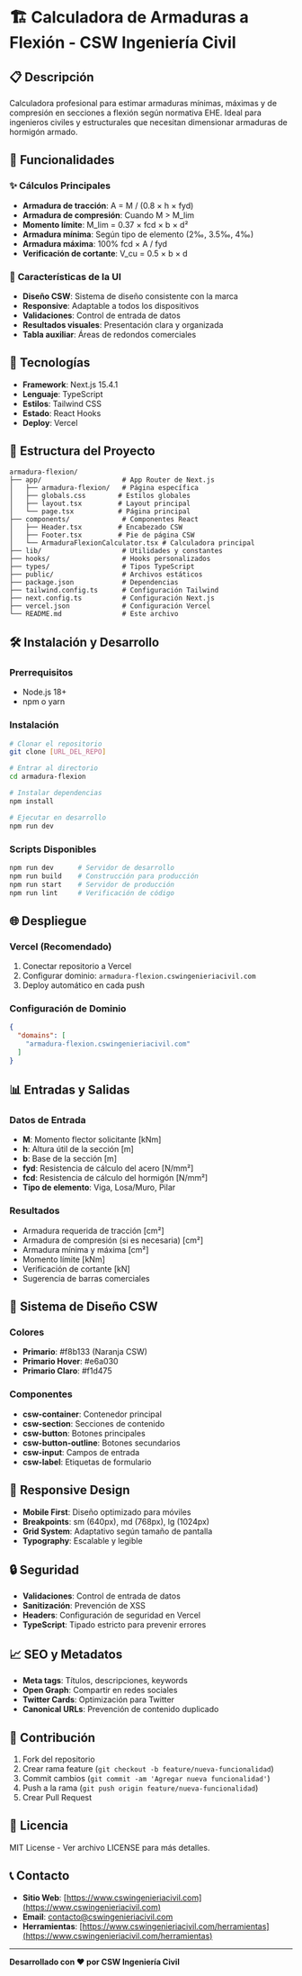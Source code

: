 # 🏗️ Calculadora de Armaduras a Flexión - CSW Ingeniería Civil

## 📋 Descripción

Calculadora profesional para estimar armaduras mínimas, máximas y de compresión en secciones a flexión según normativa EHE. Ideal para ingenieros civiles y estructurales que necesitan dimensionar armaduras de hormigón armado.

## 🎯 Funcionalidades

### ✨ **Cálculos Principales**
- **Armadura de tracción**: A = M / (0.8 × h × fyd)
- **Armadura de compresión**: Cuando M > M_lim
- **Momento límite**: M_lim = 0.37 × fcd × b × d²
- **Armadura mínima**: Según tipo de elemento (2‰, 3.5‰, 4‰)
- **Armadura máxima**: 100% fcd × A / fyd
- **Verificación de cortante**: V_cu = 0.5 × b × d

### 🎨 **Características de la UI**
- **Diseño CSW**: Sistema de diseño consistente con la marca
- **Responsive**: Adaptable a todos los dispositivos
- **Validaciones**: Control de entrada de datos
- **Resultados visuales**: Presentación clara y organizada
- **Tabla auxiliar**: Áreas de redondos comerciales

## 🚀 Tecnologías

- **Framework**: Next.js 15.4.1
- **Lenguaje**: TypeScript
- **Estilos**: Tailwind CSS
- **Estado**: React Hooks
- **Deploy**: Vercel

## 📁 Estructura del Proyecto

```
armadura-flexion/
├── app/                    # App Router de Next.js
│   ├── armadura-flexion/   # Página específica
│   ├── globals.css        # Estilos globales
│   ├── layout.tsx         # Layout principal
│   └── page.tsx           # Página principal
├── components/             # Componentes React
│   ├── Header.tsx         # Encabezado CSW
│   ├── Footer.tsx         # Pie de página CSW
│   └── ArmaduraFlexionCalculator.tsx # Calculadora principal
├── lib/                    # Utilidades y constantes
├── hooks/                  # Hooks personalizados
├── types/                  # Tipos TypeScript
├── public/                 # Archivos estáticos
├── package.json            # Dependencias
├── tailwind.config.ts      # Configuración Tailwind
├── next.config.ts          # Configuración Next.js
├── vercel.json             # Configuración Vercel
└── README.md               # Este archivo
```

## 🛠️ Instalación y Desarrollo

### **Prerrequisitos**
- Node.js 18+ 
- npm o yarn

### **Instalación**
```bash
# Clonar el repositorio
git clone [URL_DEL_REPO]

# Entrar al directorio
cd armadura-flexion

# Instalar dependencias
npm install

# Ejecutar en desarrollo
npm run dev
```

### **Scripts Disponibles**
```bash
npm run dev      # Servidor de desarrollo
npm run build    # Construcción para producción
npm run start    # Servidor de producción
npm run lint     # Verificación de código
```

## 🌐 Despliegue

### **Vercel (Recomendado)**
1. Conectar repositorio a Vercel
2. Configurar dominio: `armadura-flexion.cswingenieriacivil.com`
3. Deploy automático en cada push

### **Configuración de Dominio**
```json
{
  "domains": [
    "armadura-flexion.cswingenieriacivil.com"
  ]
}
```

## 📊 Entradas y Salidas

### **Datos de Entrada**
- **M**: Momento flector solicitante [kNm]
- **h**: Altura útil de la sección [m]
- **b**: Base de la sección [m]
- **fyd**: Resistencia de cálculo del acero [N/mm²]
- **fcd**: Resistencia de cálculo del hormigón [N/mm²]
- **Tipo de elemento**: Viga, Losa/Muro, Pilar

### **Resultados**
- Armadura requerida de tracción [cm²]
- Armadura de compresión (si es necesaria) [cm²]
- Armadura mínima y máxima [cm²]
- Momento límite [kNm]
- Verificación de cortante [kN]
- Sugerencia de barras comerciales

## 🎨 Sistema de Diseño CSW

### **Colores**
- **Primario**: #f8b133 (Naranja CSW)
- **Primario Hover**: #e6a030
- **Primario Claro**: #f1d475

### **Componentes**
- **csw-container**: Contenedor principal
- **csw-section**: Secciones de contenido
- **csw-button**: Botones principales
- **csw-button-outline**: Botones secundarios
- **csw-input**: Campos de entrada
- **csw-label**: Etiquetas de formulario

## 📱 Responsive Design

- **Mobile First**: Diseño optimizado para móviles
- **Breakpoints**: sm (640px), md (768px), lg (1024px)
- **Grid System**: Adaptativo según tamaño de pantalla
- **Typography**: Escalable y legible

## 🔒 Seguridad

- **Validaciones**: Control de entrada de datos
- **Sanitización**: Prevención de XSS
- **Headers**: Configuración de seguridad en Vercel
- **TypeScript**: Tipado estricto para prevenir errores

## 📈 SEO y Metadatos

- **Meta tags**: Títulos, descripciones, keywords
- **Open Graph**: Compartir en redes sociales
- **Twitter Cards**: Optimización para Twitter
- **Canonical URLs**: Prevención de contenido duplicado

## 🤝 Contribución

1. Fork del repositorio
2. Crear rama feature (`git checkout -b feature/nueva-funcionalidad`)
3. Commit cambios (`git commit -am 'Agregar nueva funcionalidad'`)
4. Push a la rama (`git push origin feature/nueva-funcionalidad`)
5. Crear Pull Request

## 📄 Licencia

MIT License - Ver archivo LICENSE para más detalles.

## 📞 Contacto

- **Sitio Web**: [https://www.cswingenieriacivil.com](https://www.cswingenieriacivil.com)
- **Email**: contacto@cswingenieriacivil.com
- **Herramientas**: [https://www.cswingenieriacivil.com/herramientas](https://www.cswingenieriacivil.com/herramientas)

---

**Desarrollado con ❤️ por CSW Ingeniería Civil**
